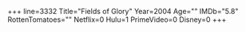 +++
line=3332
Title="Fields of Glory"
Year=2004
Age=""
IMDb="5.8"
RottenTomatoes=""
Netflix=0
Hulu=1
PrimeVideo=0
Disney=0
+++


